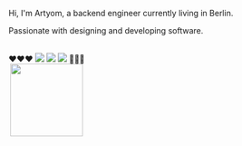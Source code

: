 Hi, I'm Artyom, a backend engineer currently living in Berlin.

Passionate with designing and developing software.
<br />
<br />

<div style='display: inline-block' align='center'>
❤️❤️❤️   
  <img src="https://img.icons8.com/offices/40/000000/ruby-gemstone.png"/>
  <img src="https://img.icons8.com/color/48/000000/golang.png"/>
  <img src="https://cdn.icon-icons.com/icons2/2699/PNG/48/elixir_lang_logo_icon_169207.png" />
   💜💜💜
  <br />
   <img src="https://media.giphy.com/media/qBUOTxKwa6hhK/giphy.gif" height="128"/>
  </div>
<div>
